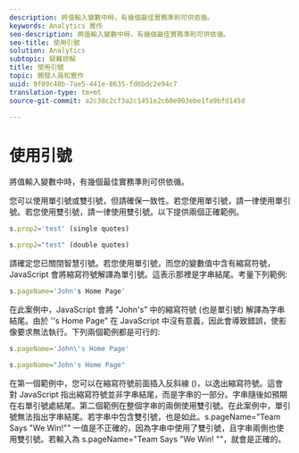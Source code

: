 ```yaml
---
description: 將值輸入變數中時，有幾個最佳實務準則可供依循。
keywords: Analytics 實作
seo-description: 將值輸入變數中時，有幾個最佳實務準則可供依循。
seo-title: 使用引號
solution: Analytics
subtopic: 疑難排解
title: 使用引號
topic: 開發人員和實作
uuid: 9f09c48b-7ae5-441e-8635-fd6bdc2e94c7
translation-type: tm+mt
source-git-commit: a2c38c2cf3a2c1451e2c60e003ebe1fa9bfd145d

---
```



# 使用引號

將值輸入變數中時，有幾個最佳實務準則可供依循。

您可以使用單引號或雙引號，但請確保一致性。若您使用單引號，請一律使用單引號。若您使用雙引號，請一律使用雙引號。以下提供兩個正確範例。

```js
s.prop2='test' (single quotes)
```

```js
s.prop2="test" (double quotes)
```

請確定您已關閉智慧引號。若您使用單引號，而您的變數值中含有縮寫符號，JavaScript 會將縮寫符號解譯為單引號。這表示那裡是字串結尾。考量下列範例:

```js
s.pageName='John's Home Page'
```

在此案例中，JavaScript 會將 "John's" 中的縮寫符號 (也是單引號) 解譯為字串結尾。由於 ''s Home Page" 在 JavaScript 中沒有意義，因此會導致錯誤，使影像要求無法執行。下列兩個範例都是可行的: 

```js
s.pageName='John\'s Home Page'
```

```js
s.pageName="John's Home Page"
```

在第一個範例中，您可以在縮寫符號前面插入反斜線 (\)，以逸出縮寫符號。這會對 JavaScript 指出縮寫符號並非字串結尾，而是字串的一部分。字串隨後如預期在右單引號處結尾。第二個範例在整個字串的兩側使用雙引號。在此案例中，單引號無法指出字串結尾。若字串中包含雙引號，也是如此。s.pageName="Team Says "We Win!"" 一值是不正確的，因為字串中使用了雙引號，且字串兩側也使用雙引號。若輸入為 s.pageName="Team Says \"We Win! \""，就會是正確的。
